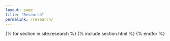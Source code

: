 ```yaml
---
layout: page
title: "Research"
permalink: /research/
---
```


{% for section in site.research %}
{% include section.html %}
{% endfor %}